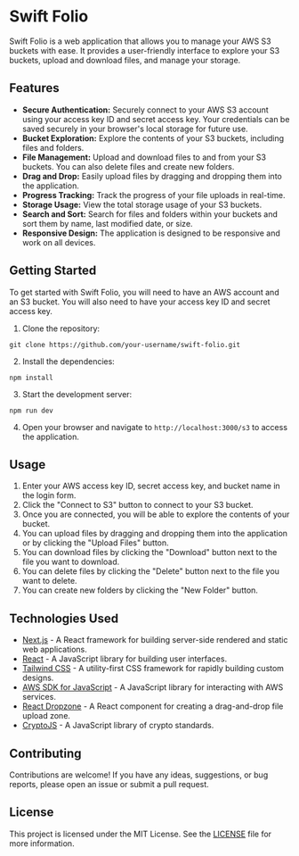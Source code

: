 # Swift Folio

Swift Folio is a web application that allows you to manage your AWS S3 buckets with ease. It provides a user-friendly interface to explore your S3 buckets, upload and download files, and manage your storage.

## Features

- **Secure Authentication:** Securely connect to your AWS S3 account using your access key ID and secret access key. Your credentials can be saved securely in your browser's local storage for future use.
- **Bucket Exploration:** Explore the contents of your S3 buckets, including files and folders.
- **File Management:** Upload and download files to and from your S3 buckets. You can also delete files and create new folders.
- **Drag and Drop:** Easily upload files by dragging and dropping them into the application.
- **Progress Tracking:** Track the progress of your file uploads in real-time.
- **Storage Usage:** View the total storage usage of your S3 buckets.
- **Search and Sort:** Search for files and folders within your buckets and sort them by name, last modified date, or size.
- **Responsive Design:** The application is designed to be responsive and work on all devices.

## Getting Started

To get started with Swift Folio, you will need to have an AWS account and an S3 bucket. You will also need to have your access key ID and secret access key.

1.  Clone the repository:

`git clone https://github.com/your-username/swift-folio.git`

2.  Install the dependencies:

`npm install`

3.  Start the development server:

`npm run dev`

4.  Open your browser and navigate to `http://localhost:3000/s3` to access the application.

## Usage

1.  Enter your AWS access key ID, secret access key, and bucket name in the login form.
2.  Click the "Connect to S3" button to connect to your S3 bucket.
3.  Once you are connected, you will be able to explore the contents of your bucket.
4.  You can upload files by dragging and dropping them into the application or by clicking the "Upload Files" button.
5.  You can download files by clicking the "Download" button next to the file you want to download.
6.  You can delete files by clicking the "Delete" button next to the file you want to delete.
7.  You can create new folders by clicking the "New Folder" button.

## Technologies Used

- [Next.js](https://nextjs.org/) - A React framework for building server-side rendered and static web applications.
- [React](https://reactjs.org/) - A JavaScript library for building user interfaces.
- [Tailwind CSS](https://tailwindcss.com/) - A utility-first CSS framework for rapidly building custom designs.
- [AWS SDK for JavaScript](https://aws.amazon.com/sdk-for-javascript/) - A JavaScript library for interacting with AWS services.
- [React Dropzone](https://react-dropzone.js.org/) - A React component for creating a drag-and-drop file upload zone.
- [CryptoJS](https://cryptojs.gitbook.io/docs/) - A JavaScript library of crypto standards.

## Contributing

Contributions are welcome! If you have any ideas, suggestions, or bug reports, please open an issue or submit a pull request.

## License

This project is licensed under the MIT License. See the [LICENSE](LICENSE) file for more information.